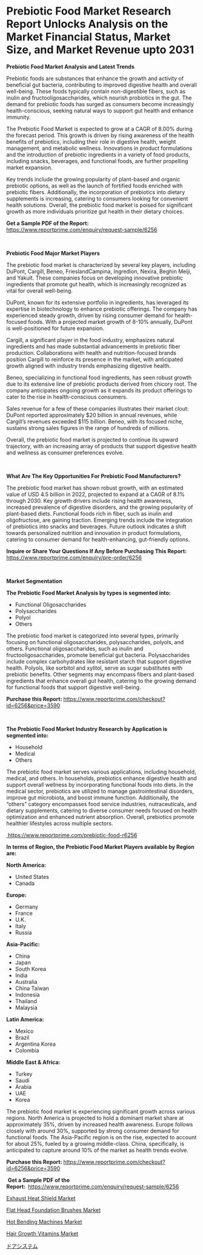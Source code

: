 <p><h1>Prebiotic Food Market Research Report Unlocks Analysis on the Market Financial Status, Market Size, and Market Revenue upto 2031</h1></p><p><strong>Prebiotic Food Market Analysis and Latest Trends</strong></p>
<p><p>Prebiotic foods are substances that enhance the growth and activity of beneficial gut bacteria, contributing to improved digestive health and overall well-being. These foods typically contain non-digestible fibers, such as inulin and fructooligosaccharides, which nourish probiotics in the gut. The demand for prebiotic foods has surged as consumers become increasingly health-conscious, seeking natural ways to support gut health and enhance immunity.</p><p>The Prebiotic Food Market is expected to grow at a CAGR of 8.00% during the forecast period. This growth is driven by rising awareness of the health benefits of prebiotics, including their role in digestive health, weight management, and metabolic wellness. Innovations in product formulations and the introduction of prebiotic ingredients in a variety of food products, including snacks, beverages, and functional foods, are further propelling market expansion.</p><p>Key trends include the growing popularity of plant-based and organic prebiotic options, as well as the launch of fortified foods enriched with prebiotic fibers. Additionally, the incorporation of prebiotics into dietary supplements is increasing, catering to consumers looking for convenient health solutions. Overall, the prebiotic food market is poised for significant growth as more individuals prioritize gut health in their dietary choices.</p></p>
<p><strong>Get a Sample PDF of the Report:&nbsp;</strong> <a href="https://www.reportprime.com/enquiry/request-sample/6256">https://www.reportprime.com/enquiry/request-sample/6256</a></p>
<p>&nbsp;</p>
<p><strong>Prebiotic Food Major Market Players</strong></p>
<p><p>The prebiotic food market is characterized by several key players, including DuPont, Cargill, Beneo, FrieslandCampina, Ingredion, Nexira, Beghin Meiji, and Yakult. These companies focus on developing innovative prebiotic ingredients that promote gut health, which is increasingly recognized as vital for overall well-being.</p><p>DuPont, known for its extensive portfolio in ingredients, has leveraged its expertise in biotechnology to enhance prebiotic offerings. The company has experienced steady growth, driven by rising consumer demand for health-focused foods. With a projected market growth of 8-10% annually, DuPont is well-positioned for future expansion.</p><p>Cargill, a significant player in the food industry, emphasizes natural ingredients and has made substantial advancements in prebiotic fiber production. Collaborations with health and nutrition-focused brands position Cargill to reinforce its presence in the market, with anticipated growth aligned with industry trends emphasizing digestive health.</p><p>Beneo, specializing in functional food ingredients, has seen robust growth due to its extensive line of prebiotic products derived from chicory root. The company anticipates ongoing growth as it expands its product offerings to cater to the rise in health-conscious consumers. </p><p>Sales revenue for a few of these companies illustrates their market clout: DuPont reported approximately $20 billion in annual revenues, while Cargill’s revenues exceeded $115 billion. Beneo, with its focused niche, sustains strong sales figures in the range of hundreds of millions. </p><p>Overall, the prebiotic food market is projected to continue its upward trajectory, with an increasing array of products that support digestive health and wellness as consumer preferences evolve.</p></p>
<p>&nbsp;</p>
<p><strong>What Are The Key Opportunities For Prebiotic Food Manufacturers?</strong></p>
<p><p>The prebiotic food market has shown robust growth, with an estimated value of USD 4.5 billion in 2022, projected to expand at a CAGR of 8.1% through 2030. Key growth drivers include rising health awareness, increased prevalence of digestive disorders, and the growing popularity of plant-based diets. Functional foods rich in fiber, such as inulin and oligofructose, are gaining traction. Emerging trends include the integration of prebiotics into snacks and beverages. Future outlook indicates a shift towards personalized nutrition and innovation in product formulations, catering to consumer demand for health-enhancing, gut-friendly options.</p></p>
<p><strong>Inquire or Share Your Questions If Any Before Purchasing This Report:</strong> <a href="https://www.reportprime.com/enquiry/pre-order/6256">https://www.reportprime.com/enquiry/pre-order/6256</a></p>
<p>&nbsp;</p>
<p><strong>Market Segmentation</strong></p>
<p><strong>The Prebiotic Food Market Analysis by types is segmented into:</strong></p>
<p><ul><li>Functional Oligosaccharides</li><li>Polysaccharides</li><li>Polyol</li><li>Others</li></ul></p>
<p><p>The prebiotic food market is categorized into several types, primarily focusing on functional oligosaccharides, polysaccharides, polyols, and others. Functional oligosaccharides, such as inulin and fructooligosaccharides, promote beneficial gut bacteria. Polysaccharides include complex carbohydrates like resistant starch that support digestive health. Polyols, like sorbitol and xylitol, serve as sugar substitutes with prebiotic benefits. Other segments may encompass fibers and plant-based ingredients that enhance overall gut health, catering to the growing demand for functional foods that support digestive well-being.</p></p>
<p><strong>Purchase this Report:&nbsp;</strong><a href="https://www.reportprime.com/checkout?id=6256&price=3590">https://www.reportprime.com/checkout?id=6256&price=3590</a></p>
<p>&nbsp;</p>
<p><strong>The Prebiotic Food Market Industry Research by Application is segmented into:</strong></p>
<p><ul><li>Household</li><li>Medical</li><li>Others</li></ul></p>
<p><p>The prebiotic food market serves various applications, including household, medical, and others. In households, prebiotics enhance digestive health and support overall wellness by incorporating functional foods into diets. In the medical sector, prebiotics are utilized to manage gastrointestinal disorders, improve gut microbiota, and boost immune function. Additionally, the “others” category encompasses food service industries, nutraceuticals, and dietary supplements, catering to diverse consumer needs focused on health optimization and enhanced nutrient absorption. Overall, prebiotics promote healthier lifestyles across multiple sectors.</p></p>
<p><a href="https://www.reportprime.com/prebiotic-food-r6256">&nbsp;https://www.reportprime.com/prebiotic-food-r6256</a></p>
<p><strong>In terms of Region, the Prebiotic Food Market Players available by Region are:</strong></p>
<p>
    <p> <strong> North America: </strong>
        <ul>
            <li>United States</li>
            <li>Canada</li>
        </ul>
        </p> 
    <p> <strong> Europe: </strong>
        <ul>
            <li>Germany</li>
            <li>France</li>
            <li>U.K.</li>
            <li>Italy</li>
            <li>Russia</li>
        </ul>
        </p> 
    <p> <strong> Asia-Pacific: </strong>
        <ul>
            <li>China</li>
            <li>Japan</li>
            <li>South Korea</li>
            <li>India</li>
            <li>Australia</li>
            <li>China Taiwan</li>
            <li>Indonesia</li>
            <li>Thailand</li>
            <li>Malaysia</li>
        </ul>
        </p> 
    <p> <strong> Latin America: </strong>
        <ul>
            <li>Mexico</li>
            <li>Brazil</li>
            <li>Argentina Korea</li>
            <li>Colombia</li>
        </ul>
        </p> 
    <p> <strong> Middle East & Africa: </strong>
        <ul>
            <li>Turkey</li>
            <li>Saudi</li>
            <li>Arabia</li>
            <li>UAE</li>
            <li>Korea</li>
        </ul>
    </p>
    </p>
<p><p>The prebiotic food market is experiencing significant growth across various regions. North America is projected to hold a dominant market share at approximately 35%, driven by increased health awareness. Europe follows closely with around 30%, supported by strong consumer demand for functional foods. The Asia-Pacific region is on the rise, expected to account for about 25%, fueled by a growing middle-class. China, specifically, is anticipated to capture around 10% of the market as health trends evolve.</p></p>
<p><strong>Purchase this Report: </strong><a href="https://www.reportprime.com/checkout?id=6256&price=3590">https://www.reportprime.com/checkout?id=6256&price=3590</a></p>
<p>&nbsp;<strong>Get a Sample PDF of the Report:&nbsp;&nbsp;</strong><a href="https://www.reportprime.com/enquiry/request-sample/6256">https://www.reportprime.com/enquiry/request-sample/6256</a></p>
<p><strong></strong></p>
<p><p><a href="https://medium.com/@stephanmorissette/exhaust-heat-shield-market-size-by-type-rigid-heat-shield-flexible-heat-shield-textile-heat-5a84e5c5acce">Exhaust Heat Shield Market</a></p><p><a href="https://issuu.com/reportprime-2/docs/flat-head-foundation-brushes-market_4c0d99203e5c15">Flat Head Foundation Brushes Market</a></p><p><a href="https://issuu.com/reportprime-2/docs/hot-bending-machines-market-size-20_666c9a0b0a2c1d">Hot Bending Machines Market</a></p><p><a href="https://www.linkedin.com/pulse/hair-growth-vitamins-market-emerging-trends-future-prospects-njfec?trackingId=rjwxZHeoSmmJMzgWYRR%2Fsw%3D%3D">Hair Growth Vitamins Market</a></p><p><a href="https://medium.com/@skylarreilly36/%E3%83%89%E3%82%A2%E3%82%B7%E3%82%B9%E3%83%86%E3%83%A0%E6%A5%AD%E7%95%8C%E3%81%AE%E6%B4%9E%E5%AF%9F-%E5%B8%82%E5%A0%B4%E3%81%AE%E8%B2%A1%E5%8B%99%E7%8A%B6%E6%B3%81-%E5%B8%82%E5%A0%B4%E8%A6%8F%E6%A8%A1-%E3%81%8A%E3%82%88%E3%81%B32031%E5%B9%B4%E3%81%BE%E3%81%A7%E3%81%AE%E5%8F%8E%E7%9B%8A%E5%88%86%E6%9E%90-09cfccbe6668">ドアシステム</a></p></p>